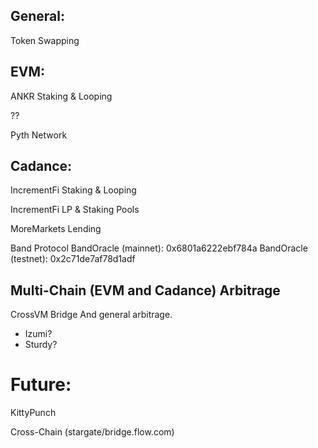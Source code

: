 ## General:

Token Swapping

## EVM:

ANKR Staking & Looping

??

Pyth Network

## Cadance:

IncrementFi Staking & Looping

IncrementFi LP & Staking Pools

MoreMarkets Lending

Band Protocol
BandOracle (mainnet): 0x6801a6222ebf784a 
BandOracle (testnet): 0x2c71de7af78d1adf

## Multi-Chain (EVM and Cadance) Arbitrage
CrossVM Bridge
And general arbitrage. 
- Izumi? 
- Sturdy?


# Future:

KittyPunch

Cross-Chain (stargate/bridge.flow.com)